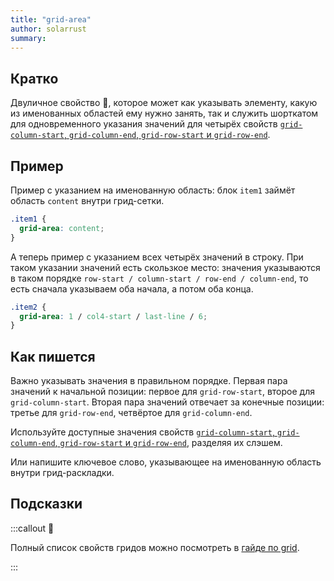 ```yaml
---
title: "grid-area"
author: solarrust
summary:
---
```


## Кратко

Двуличное свойство 🧐, которое может как указывать элементу, какую из именованных областей ему нужно занять, так и служить шорткатом для одновременного указания значений для четырёх свойств [`grid-column-start`, `grid-column-end`, `grid-row-start` и `grid-row-end`](/css/doka/grid-start-end).

## Пример

Пример с указанием на именованную область: блок `item1` займёт область `content` внутри грид-сетки.

```css
.item1 {
  grid-area: content;
}
```

А теперь пример с указанием всех четырёх значений в строку. При таком указании значений есть скользкое место: значения указываются в таком порядке `row-start / column-start / row-end / column-end`, то есть сначала указываем оба начала, а потом оба конца.

```css
.item2 {
  grid-area: 1 / col4-start / last-line / 6;
}
```

## Как пишется

Важно указывать значения в правильном порядке. Первая пара значений к начальной позиции: первое для `grid-row-start`, второе для `grid-column-start`. Вторая пара значений отвечает за конечные позиции: третье для `grid-row-end`, четвёртое для `grid-column-end`.

Используйте доступные значения свойств [`grid-column-start`, `grid-column-end`, `grid-row-start` и `grid-row-end`](/css/doka/grid-start-end), разделяя их слэшем.

Или напишите ключевое слово, указывающее на именованную область внутри грид-раскладки.

## Подсказки

:::callout 📝

Полный список свойств гридов можно посмотреть в [гайде по grid](/css/long/grid-guide/).

:::
